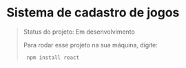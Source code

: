 <h1>Sistema de cadastro de jogos</h1>

> Status do projeto: Em desenvolvimento
> 
> Para rodar esse projeto na sua máquina, digite:
> ```
>  npm install react
>  ```
